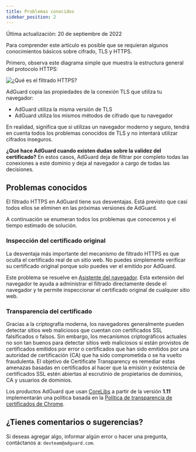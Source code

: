 ```yaml
---
title: Problemas conocidos
sidebar_position: 2
---
```


Última actualización: 20 de septiembre de 2022

Para comprender este artículo es posible que se requieran algunos conocimientos básicos sobre cifrado, TLS y HTTPS.

Primero, observa este diagrama simple que muestra la estructura general del protocolo HTTPS:

![¿Qué es el filtrado HTTPS?](https://cdn.adtidy.org/public/Adguard/Blog/https/what_is_https_filtering.png)

AdGuard copia las propiedades de la conexión TLS que utiliza tu navegador:

- AdGuard utiliza la misma versión de TLS
- AdGuard utiliza los mismos métodos de cifrado que tu navegador

En realidad, significa que si utilizas un navegador moderno y seguro, tendrá en cuenta todos los problemas conocidos de TLS y no intentará utilizar cifrados inseguros.

**¿Qué hace AdGuard cuando existen dudas sobre la validez del certificado?** En estos casos, AdGuard deja de filtrar por completo todas las conexiones a este dominio y deja al navegador a cargo de todas las decisiones.

## Problemas conocidos

El filtrado HTTPS en AdGuard tiene sus desventajas. Está previsto que casi todos ellos se eliminen en las próximas versiones de AdGuard.

A continuación se enumeran todos los problemas que conocemos y el tiempo estimado de solución.

### Inspección del certificado original

La desventaja más importante del mecanismo de filtrado HTTPS es que oculta el certificado real de un sitio web. No puedes simplemente verificar su certificado original porque solo puedes ver el emitido por AdGuard.

Este problema se resuelve en [Asistente del navegador](https://adguard.com/adguard-assistant/overview.html). Esta extensión del navegador te ayuda a administrar el filtrado directamente desde el navegador y te permite inspeccionar el certificado original de cualquier sitio web.

### Transparencia del certificado

Gracias a la criptografía moderna, los navegadores generalmente pueden detectar sitios web maliciosos que cuentan con certificados SSL falsificados o falsos. Sin embargo, los mecanismos criptográficos actuales no son tan buenos para detectar sitios web maliciosos si están provistos de certificados emitidos por error o certificados que han sido emitidos por una autoridad de certificación (CA) que ha sido comprometida o se ha vuelto fraudulenta. El objetivo de Certificate Transparency es remediar estas amenazas basadas en certificados al hacer que la emisión y existencia de certificados SSL estén abiertas al escrutinio de propietarios de dominios, CA y usuarios de dominios.

Los productos AdGuard que usan [CoreLibs](https://github.com/AdguardTeam/CoreLibs/) a partir de la versión **1.11** implementarán una política basada en la [Política de transparencia de certificados de Chrome](https://googlechrome.github.io/CertificateTransparency/ct_policy.html).

## ¿Tienes comentarios o sugerencias?

Si deseas agregar algo, informar algún error o hacer una pregunta, contáctanos a: `devteam@adguard.com`.
